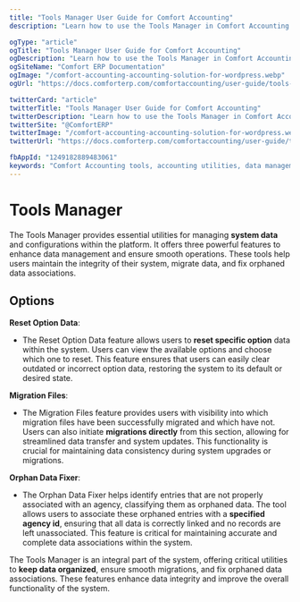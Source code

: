 ```yaml
---
title: "Tools Manager User Guide for Comfort Accounting"
description: "Learn how to use the Tools Manager in Comfort Accounting for data management, import/export operations, system maintenance, and various accounting utilities to optimize your financial workflows."

ogType: "article"
ogTitle: "Tools Manager User Guide for Comfort Accounting"
ogDescription: "Learn how to use the Tools Manager in Comfort Accounting for data management, import/export operations, system maintenance, and various accounting utilities to optimize your financial workflows."
ogSiteName: "Comfort ERP Documentation"
ogImage: "/comfort-accounting-accounting-solution-for-wordpress.webp"
ogUrl: "https://docs.comforterp.com/comfortaccounting/user-guide/tools-manager"

twitterCard: "article"
twitterTitle: "Tools Manager User Guide for Comfort Accounting"
twitterDescription: "Learn how to use the Tools Manager in Comfort Accounting for data management, import/export operations, system maintenance, and various accounting utilities to optimize your financial workflows."
twitterSite: "@ComfortERP"
twitterImage: "/comfort-accounting-accounting-solution-for-wordpress.webp"
twitterUrl: "https://docs.comforterp.com/comfortaccounting/user-guide/tools-manager"

fbAppId: "1249182889483061"
keywords: "Comfort Accounting tools, accounting utilities, data management tools, import export tools, system tools, data backup, data recovery, maintenance tools, batch processing, accounting utilities"
---
```


# Tools Manager

The Tools Manager provides essential utilities for managing **system data** and configurations within the platform. It offers three powerful features to enhance data management and ensure smooth operations. These tools help users maintain the integrity of their system, migrate data, and fix orphaned data associations.

## Options ##

**Reset Option Data**:
+ The Reset Option Data feature allows users to **reset specific option** data within the system. Users can view the available options and choose which one to reset. This feature ensures that users can easily clear outdated or incorrect option data, restoring the system to its default or desired state.

**Migration Files**:
+ The Migration Files feature provides users with visibility into which migration files have been successfully migrated and which have not. Users can also initiate **migrations directly** from this section, allowing for streamlined data transfer and system updates. This functionality is crucial for maintaining data consistency during system upgrades or migrations.

**Orphan Data Fixer**:
+ The Orphan Data Fixer helps identify entries that are not properly associated with an agency, classifying them as orphaned data. The tool allows users to associate these orphaned entries with a **specified agency id**, ensuring that all data is correctly linked and no records are left unassociated. This feature is critical for maintaining accurate and complete data associations within the system.

The Tools Manager is an integral part of the system, offering critical utilities to **keep data organized**, ensure smooth migrations, and fix orphaned data associations. These features enhance data integrity and improve the overall functionality of the system.



